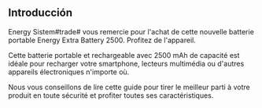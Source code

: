 ## Introducción

Energy Sistem#trade# vous remercie pour l'achat de cette nouvelle batterie portable Energy Extra Battery 2500. Profitez de l'appareil.

Cette batterie portable et rechargeable avec 2500 mAh de capacité est idéale pour recharger votre smartphone, lecteurs multimédia ou d'autres appareils électroniques n'importe où. 

Nous vous conseillons de lire cette guide pour tirer le meilleur parti à votre produit en toute sécurité et profiter toutes ses caractéristiques.
